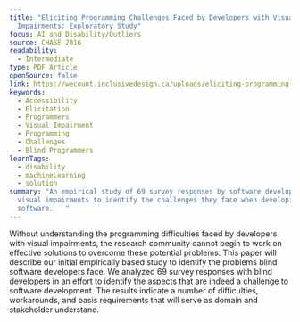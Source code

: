 ```yaml
---
title: "Eliciting Programming Challenges Faced by Developers with Visual
  Impairments: Exploratory Study"
focus: AI and Disability/Outliers
source: CHASE 2016
readability:
  - Intermediate
type: PDF Article
openSource: false
link: https://wecount.inclusivedesign.ca/uploads/eliciting-programming-challenges-faced-by-developers-with-visual-impairments_exploratory-study.pdf
keywords:
  - Accessibility
  - Elicitation
  - Programmers
  - Visual Impairment
  - Programming
  - Challenges
  - Blind Programmers
learnTags:
  - disability
  - machineLearning
  - solution
summary: "An empirical study of 69 survey responses by software developers with
  visual impairments to identify the challenges they face when developing
  software.   "
---
```

Without understanding the programming difficulties faced by developers with visual impairments, the research community cannot begin to work on effective solutions to overcome these potential problems. This paper will describe our initial empirically based study to identify the problems blind software developers face. We analyzed 69 survey responses with blind developers in an effort to identify the aspects that are indeed a challenge to software development. The results indicate a number of difficulties, workarounds, and basis requirements that will serve as domain and stakeholder understand.
